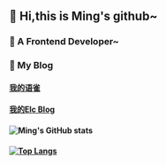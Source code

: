 ## 🎃 Hi,this is Ming's github~
### 🎃 A Frontend Developer~
### 🎃 My Blog
#### <a href="https://www.yuque.com/u26769454">我的语雀</a>
#### <a href="https://forum.gdutelc.com/u/SC30CR7/activity">我的Elc Blog</a>
#### ![Ming's GitHub stats](https://github-readme-stats.vercel.app/api?username=zhangmingyuan666)
#### [![Top Langs](https://github-readme-stats.vercel.app/api/top-langs/?username=zhangmingyuan666)](https://github.com/anuraghazra/github-readme-stats)

<!--
**zhangmingyuan666/zhangmingyuan666** is a ✨ _special_ ✨ repository because its `README.md` (this file) appears on your GitHub profile.

Here are some ideas to get you started:

- 🔭 I’m currently working on ...
- 🌱 I’m currently learning ...
- 👯 I’m looking to collaborate on ...
- 🤔 I’m looking for help with ...
- 💬 Ask me about ...
- 📫 How to reach me: ...
- 😄 Pronouns: ...
- ⚡ Fun fact: ...
-->
